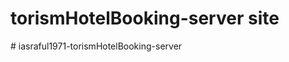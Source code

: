 # torismHotelBooking-server site
#   i a s r a f u l 1 9 7 1 - t o r i s m H o t e l B o o k i n g - s e r v e r  
 